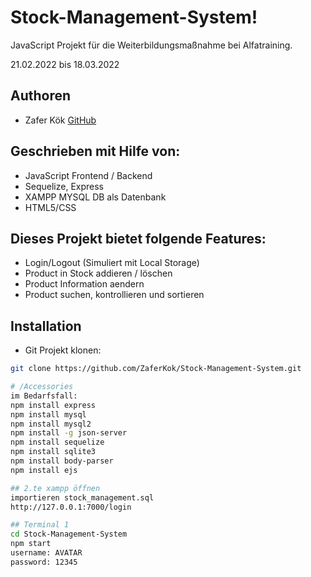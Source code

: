 # Stock-Management-System!
JavaScript Projekt für die Weiterbildungsmaßnahme bei Alfatraining.

21.02.2022 bis 18.03.2022

## Authoren
+ Zafer Kök [GitHub](https://github.com/ZaferKok)

## Geschrieben mit Hilfe von:
+ JavaScript Frontend / Backend
+ Sequelize, Express 
+ XAMPP MYSQL DB als Datenbank
+ HTML5/CSS

## Dieses Projekt bietet folgende Features:
+ Login/Logout (Simuliert mit Local Storage)
+ Product in Stock addieren / löschen
+ Product Information aendern
+ Product suchen, kontrollieren und sortieren

## Installation
+ Git Projekt klonen:
```bash
git clone https://github.com/ZaferKok/Stock-Management-System.git

# /Accessories
im Bedarfsfall:
npm install express
npm install mysql
npm install mysql2
npm install -g json-server 
npm install sequelize
npm install sqlite3
npm install body-parser
npm install ejs

## 2.te xampp öffnen
importieren stock_management.sql
http://127.0.0.1:7000/login

## Terminal 1
cd Stock-Management-System
npm start
username: AVATAR
password: 12345